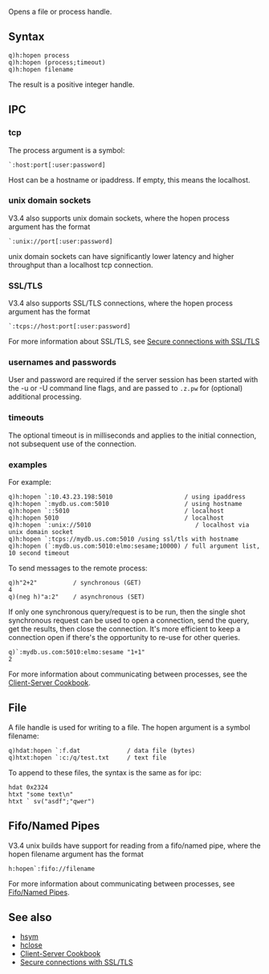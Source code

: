 Opens a file or process handle.

Syntax
------

    q)h:hopen process
    q)h:hopen (process;timeout)
    q)h:hopen filename

The result is a positive integer handle.

IPC
---

### tcp

The process argument is a symbol:

  
  
`` `:host:port[:user:password] ``

Host can be a hostname or ipaddress. If empty, this means the localhost.

### unix domain sockets

V3.4 also supports unix domain sockets, where the hopen process argument has the format

  
  
`` `:unix://port[:user:password] ``

unix domain sockets can have significantly lower latency and higher throughput than a localhost tcp connection.

### SSL/TLS

V3.4 also supports SSL/TLS connections, where the hopen process argument has the format

  
  
`` `:tcps://host:port[:user:password] ``

For more information about SSL/TLS, see [ Secure connections with SSL/TLS](Cookbook/SSL "wikilink")

### usernames and passwords

User and password are required if the server session has been started with the -u or -U command line flags, and are passed to `.z.pw` for (optional) additional processing.

### timeouts

The optional timeout is in milliseconds and applies to the initial connection, not subsequent use of the connection.

### examples

For example:

    q)h:hopen `:10.43.23.198:5010                    / using ipaddress
    q)h:hopen `:mydb.us.com:5010                     / using hostname
    q)h:hopen `::5010                                / localhost
    q)h:hopen 5010                                   / localhost
    q)h:hopen `:unix://5010                             / localhost via unix domain socket
    q)h:hopen `:tcps://mydb.us.com:5010 /using ssl/tls with hostname
    q)h:hopen (`:mydb.us.com:5010:elmo:sesame;10000) / full argument list, 10 second timeout

To send messages to the remote process:

    q)h"2+2"          / synchronous (GET)   
    4
    q)(neg h)"a:2"    / asynchronous (SET)

If only one synchronous query/request is to be run, then the single shot synchronous request can be used to open a connection, send the query, get the results, then close the connection. It's more efficient to keep a connection open if there's the opportunity to re-use for other queries.

    q)`:mydb.us.com:5010:elmo:sesame "1+1"
    2

For more information about communicating between processes, see the [Client-Server Cookbook](Cookbook/ClientServer "wikilink").

File
----

A file handle is used for writing to a file. The hopen argument is a symbol filename:

    q)hdat:hopen `:f.dat             / data file (bytes)
    q)htxt:hopen `:c:/q/test.txt     / text file

To append to these files, the syntax is the same as for ipc:

    hdat 0x2324
    htxt "some text\n"
    htxt ` sv("asdf";"qwer")

Fifo/Named Pipes
----------------

V3.4 unix builds have support for reading from a fifo/named pipe, where the hopen filename argument has the format

  
  
`` h:hopen`:fifo://filename ``

For more information about communicating between processes, see [Fifo/Named Pipes](Cookbook/NamedPipes "wikilink").

See also
--------

-   [hsym](Reference/hsym "wikilink")
-   [hclose](Reference/hclose "wikilink")
-   [Client-Server Cookbook](Cookbook/ClientServer "wikilink")
-   [ Secure connections with SSL/TLS](Cookbook/SSL "wikilink")

